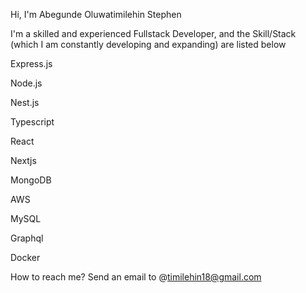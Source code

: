 Hi, I'm Abegunde Oluwatimilehin Stephen

I'm a skilled and experienced Fullstack Developer, and the Skill/Stack (which I am constantly developing and expanding) are listed below

Express.js

Node.js

Nest.js

Typescript

React

Nextjs

MongoDB

AWS

MySQL

Graphql

Docker


How to reach me? Send an email to
@timilehin18@gmail.com
